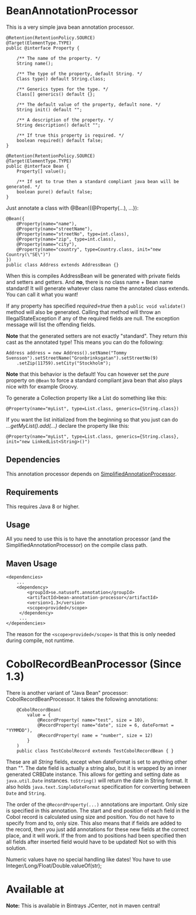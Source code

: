 # BeanAnnotationProcessor

This is a very simple java bean annotation processor. 

    @Retention(RetentionPolicy.SOURCE)
    @Target(ElementType.TYPE)
    public @interface Property {
    
        /** The name of the property. */
        String name();
    
        /** The type of the property, default String. */
        Class type() default String.class;
    
        /** Generics types for the type. */
        Class[] generics() default {};

        /** The default value of the property, default none. */
        String init() default "";
    
        /** A description of the property. */
        String description() default "";
    
        /** If true this property is required. */
        boolean required() default false;
    }

    @Retention(RetentionPolicy.SOURCE)
    @Target(ElementType.TYPE)
    public @interface Bean {
        Property[] value();
    
        /** If set to true then a standard compliant java bean will be generated. */
        boolean pure() default false;
    }

Just annotate a class with @Bean({@Property(...), ...}):

    @Bean({
        @Property(name="name"),
        @Property(name="streetName"),
        @Property(name="streetNo", type=int.class),
        @Property(name="zip", type=int.class),
        @Property(name="city"),
        @Property(name="country", type=Country.class, init="new Country(\"SE\")")
    })
    public class Address extends AddressBean {}

When this is compiles AddressBean will be generated with private fields and setters and getters. And **no**, there is no class name + Bean name standard! It will generate whatever class name the annotated class extends. You can call it what you want!

If any property has specified _required=true_ then a `public void validate()` method will also be generated. Calling that method will throw an IllegalStateException if any of the required fields are null. The exception message will list the offending fields.

**Note** that the generated setters are not exactly "standard". They return _this_ cast as the annotated type! This means you can do the following:

    Address address = new Address().setName("Tommy Svensson").setStreetName("Gronbrinksgatan").setStreetNo(9)
        .setZip(11759).setCity("Stockholm");

**Note** that this behavior is the default! You can however set the _pure_ property on `@Bean` to force a standard compliant java bean that also plays nice with for example Groovy. 

To generate a Collection property like a List do something like this:

    @Property(name="myList", type=List.class, generics={String.class})

If you want the list initialized from the beginning so that you just can do _...getMyList().add(...)_ declare the property like this:

    @Property(name="myList", type=List.class, generics={String.class}, init="new LinkedList<String>()")

## Dependencies

This annotation processor depends on [SimplifiedAnnotationProcessor](https://github.com/tombensve/SimplifiedAnnotationProcessor).

## Requirements

This requires Java 8 or higher.

## Usage

All you need to use this is to have the annotation processor (and the SimplifiedAnnotationProcessor) on the compile class path.

## Maven Usage

    <dependencies>
        ...
        <dependency>
            <groupId>se.natusoft.annotation</groupId>
            <artifactId>bean-annotation-processor</artifactId>
            <version>1.3</version>
            <scope>provided</scope>
         </dependency>
         ...
    </dependencies>

The reason for the `<scope>provided</scope>` is that this is only needed during compile, not runtime.

# CobolRecordBeanProcessor (Since 1.3)

There is another variant of "Java Bean" processor: CobolRecordBeanProcessor. It takes the following annotations:

        @CobolRecordBean(
            value = {
                @RecordProperty( name="test", size = 10),
                @RecordProperty( name="date", size = 6, dateFormat = "YYMMDD"),
                @RecordProperty( name = "number", size = 12)
            }
        )
        public class TestCobolRecord extends TestCobolRecordBean { }

These are all _String_ fields, except when dateFormat is set to anything other than "". The 
date field is actually a string also, but it is wrapped by an inner generated CRBDate instance. This allows
for getting and setting date as `java.util.Date` instances. `toString()` will return the date in String format.
It also holds `java.text.SimpleDateFormat` specification for converting between `Date` and `String`. 

The order of the `@RecordProperty(...)` annotations are important. Only size is specified in this annotation.
The start and end position of each field in the Cobol record is calculated using size and position. You do not
have to specify from and to, only size. This also means that if fields are added to the record, then you just
add annotations for these new fields at the correct place, and it will work. If the from and to positions 
had been specified then all fields after inserted field would have to be updated! Not so with this solution.

Numeric values have no special handling like dates! You have to use Integer/Long/Float/Double.valueOf(str);

# Available at

**Note:** This is available in Bintrays JCenter, not in maven central!
